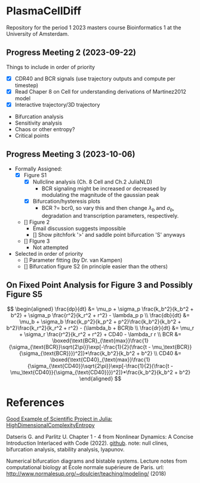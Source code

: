 # PlasmaCellDiff

Repository for the period 1 2023 masters course Bioinformatics 1 at the University of Amsterdam.

## Progress Meeting 2 (2023-09-22)

Things to include in order of priority

* [X] CDR40 and BCR signals (use trajectory outputs and compute per timestep)
* [X] Read Chaper 8 on Cell for understanding derivations of Martinez2012 model
* [X] Interactive trajectory/3D trajectory 
* Bifurcation analysis
* Sensitivity analysis
* Chaos or other entropy?
* Critical points

## Progress Meeting 3 (2023-10-06)

* Formally Assigned:
    * [X] Figure S1
        * [X] Nullcline analysis (Ch. 8 Cell and Ch.2 JuliaNLD)
            * BCR signaling might be increased or decreased by modulating the
            magnitude of the gaussian peak
        * [X] Bifurcation/hysteresis plots
            * BCR ?= bcr0, so vary this and then change $\lambda_b$ and $\sigma_b$,
            degradation and transcription parameters, respectively. 
    * [] Figure 2
        * Email discussion suggests impossible
        * [] Show pitchfork '>' and saddle point bifurcation 'S' anyways
    * [] FIgure 3
        * Not attempted
* Selected in order of priority
    * [] Parameter fitting (by Dr. van Kampen)
    * [] Bifurcation figure S2 (in principle easier than the others)

## On Fixed Point Analysis for Figure 3 and Possibly Figure S5

$$
\begin{aligned}
\frac{dp}{dt} &= \mu_p + \sigma_p \frac{k_b^2}{k_b^2 + b^2} + \sigma_p \frac{r^2}{k_r^2 + r^2} - \lambda_p p \\
\frac{db}{dt} &= \mu_b + \sigma_b \frac{k_p^2}{k_p^2 + p^2}\frac{k_b^2}{k_b^2 + b^2}\frac{k_r^2}{k_r^2 + r^2} - (\lambda_b + BCR)b \\
\frac{dr}{dt} &= \mu_r + \sigma_r \frac{r^2}{k_r^2 + r^2} + CD40 - \lambda_r r \\
BCR &= \boxed{\text{BCR}_{\text{max}}\frac{1}{\sigma_{\text{BCR}}\sqrt{2\pi}}\exp[-\frac{1}{2}(\frac{t - \mu_\text{BCR}}{\sigma_{\text{BCR}}})^2]}*\frac{k_b^2}{k_b^2 + b^2} \\
CD40 &= \boxed{\text{CD40}_{\text{max}}\frac{1}{\sigma_{\text{CD40}}\sqrt{2\pi}}\exp[-\frac{1}{2}(\frac{t - \mu_\text{CD40}}{\sigma_{\text{CD40}}})^2]}*\frac{k_b^2}{k_b^2 + b^2}
\end{aligned}
$$

# References

[Good Example of  Scientific Project in Julia: HighDimensionalComplexityEntropy](https://github.com/ikottlarz/HighDimensionalComplexityEntropy)

Datseris G. and Parlitz U. Chapter 1 - 4 from Nonlinear Dynamics: A Concise 
Introduction Interlaced with Code (2022). 
[github](https://github.com/JuliaDynamics/NonlinearDynamicsTextbook/tree/master). 
note: null clines, bifurcation analysis, stability analysis, lyapunov.

Numerical bifurcation diagrams and bistable systems. Lecture notes from
computational biology at École normale supérieure de Paris. 
url: http://www.normalesup.org/~doulcier/teaching/modeling/ (2018)
